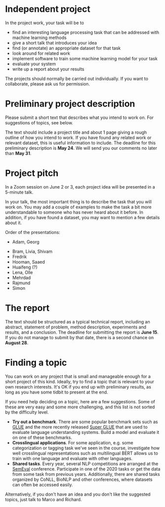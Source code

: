 # Independent project

In the project work, your task will be to

* find an interesting language processing task that can be addressed with machine learning methods
* give a short talk that introduces your idea
* find (or annotate) an appropriate dataset for that task
* look around for related work
* implement software to train some machine learning model for your task
* evaluate your system
* write up a report about your results

The projects should normally be carried out individually. If you want to collaborate, please ask us for permission.

# Preliminary project description

Please submit a short text that describes what you intend to work on. For suggestions of topics, see below.

The text should include a project title and about 1 page giving a rough outline of how you intend to work. If you have found any related work or relevant dataset, this is useful information to include. The deadline for this preliminary description is **May 24**. We will send you our comments no later than **May 31**.

# Project pitch

In a Zoom session on June 2 or 3, each project idea will be presented in a 5-minute talk.

In your talk, the most important thing is to describe the task that you will work on. You may add a couple of examples to make the task a bit more understandable to someone who has never heard about it before. In addition, if you have found a dataset, you may want to mention a few details about it.

<!--

* 09:15–09:45
* 09:45–10:00
* 10:00–10:15
* 10:15–10:30
* 10:30–10:45
* 10:45–11:15
* 11:15–11:30
* 11:30–11:45
* 10:15–10:30

-->

Order of the presentations:

* Adam, Georg
<!-- * Alexandru -->
* Bram, Livia, Shivam
* Fredrik
* Hooman, Saaed
* Huaifeng (?)
* Lena, Olle
* Mehrdad
* Rajmund
* Simon

# The report

The text should be structured as a typical technical report, including an abstract, statement of problem, method description, experiments and results, and a conclusion. The deadline for submitting the report is **June 15**. If you do not manage to submit by that date, there is a second chance on **August 28**.

# Finding a topic

You can work on any project that is small and manageable enough for a short project of this kind. Ideally, try to find a topic that is relevant to your own research interests. It's OK if you end up with preliminary results, as long as you have some tidbit to present at the end.

If you need help deciding on a topic, here are a few suggestions. Some of these are very easy and some more challenging, and this list is not sorted by the difficulty level.

* **Try out a benchmark**. There are some popular benchmark sets such as [GLUE](https://gluebenchmark.com/) and the more recently released [Super GLUE](https://super.gluebenchmark.com/) that are used to evaluate language understanding systems. Build a model and evaluate it on one of these benchmarks.
* **Crosslingual applications**. For some application, e.g. some categorization or tagging task we've seen in the course, investigate how well crosslingual representations such as multilingual BERT allows us to train with one language and evaluate with other languages.
* **Shared tasks**. Every year, several NLP competitions are arranged at the [SemEval](http://alt.qcri.org/semeval2020/index.php?id=tasks) conference. Participate in one of the 2020 tasks or get the data from some task from previous years. Additionally, there are shared tasks organized by CoNLL, BioNLP and other conferences, where datasets can often be accessed easily. 

Alternatively, if you don't have an idea and you don't like the suggested topics, just talk to Marco and Richard. 
